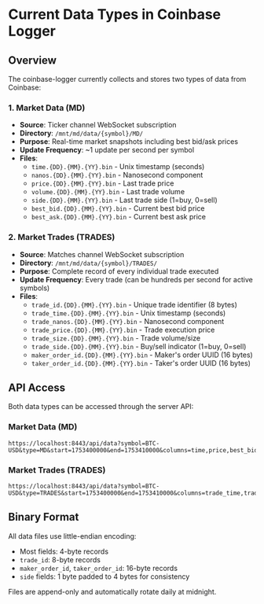 # Current Data Types in Coinbase Logger

## Overview

The coinbase-logger currently collects and stores two types of data from Coinbase:

### 1. Market Data (MD)
- **Source**: Ticker channel WebSocket subscription
- **Directory**: `/mnt/md/data/{symbol}/MD/`
- **Purpose**: Real-time market snapshots including best bid/ask prices
- **Update Frequency**: ~1 update per second per symbol
- **Files**:
  - `time.{DD}.{MM}.{YY}.bin` - Unix timestamp (seconds)
  - `nanos.{DD}.{MM}.{YY}.bin` - Nanosecond component
  - `price.{DD}.{MM}.{YY}.bin` - Last trade price
  - `volume.{DD}.{MM}.{YY}.bin` - Last trade volume
  - `side.{DD}.{MM}.{YY}.bin` - Last trade side (1=buy, 0=sell)
  - `best_bid.{DD}.{MM}.{YY}.bin` - Current best bid price
  - `best_ask.{DD}.{MM}.{YY}.bin` - Current best ask price

### 2. Market Trades (TRADES)
- **Source**: Matches channel WebSocket subscription
- **Directory**: `/mnt/md/data/{symbol}/TRADES/`
- **Purpose**: Complete record of every individual trade executed
- **Update Frequency**: Every trade (can be hundreds per second for active symbols)
- **Files**:
  - `trade_id.{DD}.{MM}.{YY}.bin` - Unique trade identifier (8 bytes)
  - `trade_time.{DD}.{MM}.{YY}.bin` - Unix timestamp (seconds)
  - `trade_nanos.{DD}.{MM}.{YY}.bin` - Nanosecond component
  - `trade_price.{DD}.{MM}.{YY}.bin` - Trade execution price
  - `trade_size.{DD}.{MM}.{YY}.bin` - Trade volume/size
  - `trade_side.{DD}.{MM}.{YY}.bin` - Buy/sell indicator (1=buy, 0=sell)
  - `maker_order_id.{DD}.{MM}.{YY}.bin` - Maker's order UUID (16 bytes)
  - `taker_order_id.{DD}.{MM}.{YY}.bin` - Taker's order UUID (16 bytes)

## API Access

Both data types can be accessed through the server API:

### Market Data (MD)
```
https://localhost:8443/api/data?symbol=BTC-USD&type=MD&start=1753400000&end=1753410000&columns=time,price,best_bid,best_ask
```

### Market Trades (TRADES)
```
https://localhost:8443/api/data?symbol=BTC-USD&type=TRADES&start=1753400000&end=1753410000&columns=trade_time,trade_price,trade_size,trade_side
```

## Binary Format

All data files use little-endian encoding:
- Most fields: 4-byte records
- `trade_id`: 8-byte records
- `maker_order_id`, `taker_order_id`: 16-byte records
- `side` fields: 1 byte padded to 4 bytes for consistency

Files are append-only and automatically rotate daily at midnight.
